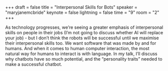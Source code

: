 +++
draft = false
title = "Interpersonal Skills for Bots"
speaker = "maryjanemcbride"
keynote = false
lightning = false
time = "9"
room = "2"
+++

As technology progresses, we’re seeing a greater emphasis of interpersonal skills on people in their jobs (I’m not going to discuss whether AI will replace your job) - but I don’t think the robots will be successful until we maximise their interpersonal skills too. We want software that was made by and for humans. And when it comes to human computer interaction, the most natural way for humans to interact is with language. In my talk, I’ll discuss why chatbots have so much potential, and the “personality traits” needed to make a successful chatbot.